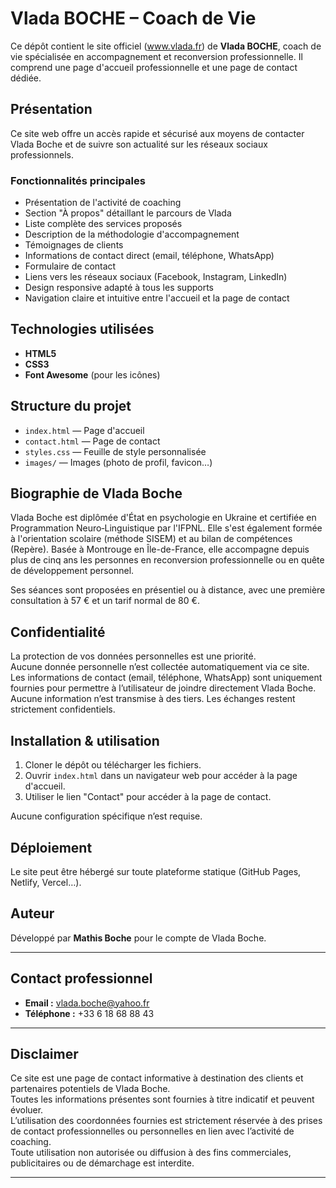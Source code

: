 # Vlada BOCHE – Coach de Vie

Ce dépôt contient le site officiel (www.vlada.fr) de **Vlada BOCHE**, coach de vie spécialisée en accompagnement et reconversion professionnelle. Il comprend une page d'accueil professionnelle et une page de contact dédiée.

## Présentation

Ce site web offre un accès rapide et sécurisé aux moyens de contacter Vlada Boche et de suivre son actualité sur les réseaux sociaux professionnels.

### Fonctionnalités principales

- Présentation de l'activité de coaching
- Section "À propos" détaillant le parcours de Vlada
- Liste complète des services proposés
- Description de la méthodologie d'accompagnement
- Témoignages de clients
- Informations de contact direct (email, téléphone, WhatsApp)
- Formulaire de contact
- Liens vers les réseaux sociaux (Facebook, Instagram, LinkedIn)
- Design responsive adapté à tous les supports
- Navigation claire et intuitive entre l'accueil et la page de contact

## Technologies utilisées

- **HTML5**
- **CSS3**
- **Font Awesome** (pour les icônes)

## Structure du projet

- `index.html` — Page d'accueil
- `contact.html` — Page de contact
- `styles.css` — Feuille de style personnalisée
- `images/` — Images (photo de profil, favicon…)

## Biographie de Vlada Boche

Vlada Boche est diplômée d'État en psychologie en Ukraine et certifiée en Programmation Neuro‑Linguistique par l'IFPNL. Elle s'est également formée à l'orientation scolaire (méthode SISEM) et au bilan de compétences (Repère). Basée à Montrouge en Île-de-France, elle accompagne depuis plus de cinq ans les personnes en reconversion professionnelle ou en quête de développement personnel.

Ses séances sont proposées en présentiel ou à distance, avec une première consultation à 57&nbsp;€ et un tarif normal de 80&nbsp;€.

## Confidentialité

La protection de vos données personnelles est une priorité.  
Aucune donnée personnelle n’est collectée automatiquement via ce site.  
Les informations de contact (email, téléphone, WhatsApp) sont uniquement fournies pour permettre à l’utilisateur de joindre directement Vlada Boche.  
Aucune information n’est transmise à des tiers. Les échanges restent strictement confidentiels.

## Installation & utilisation

1. Cloner le dépôt ou télécharger les fichiers.
2. Ouvrir `index.html` dans un navigateur web pour accéder à la page d'accueil.
3. Utiliser le lien "Contact" pour accéder à la page de contact.

Aucune configuration spécifique n’est requise.

## Déploiement

Le site peut être hébergé sur toute plateforme statique (GitHub Pages, Netlify, Vercel…).

## Auteur

Développé par **Mathis Boche** pour le compte de Vlada Boche.

---

## Contact professionnel

- **Email :** vlada.boche@yahoo.fr  
- **Téléphone :** +33 6 18 68 88 43

---

## Disclaimer

Ce site est une page de contact informative à destination des clients et partenaires potentiels de Vlada Boche.  
Toutes les informations présentes sont fournies à titre indicatif et peuvent évoluer.  
L’utilisation des coordonnées fournies est strictement réservée à des prises de contact professionnelles ou personnelles en lien avec l’activité de coaching.  
Toute utilisation non autorisée ou diffusion à des fins commerciales, publicitaires ou de démarchage est interdite.

---


